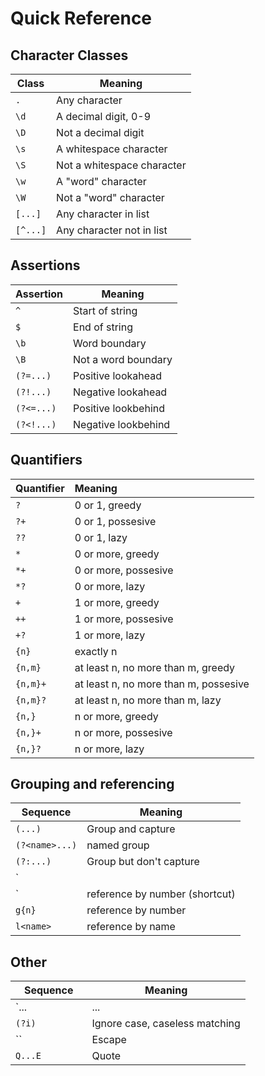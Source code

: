 # Quick Reference

## Character Classes

|Class       |Meaning
|------------|-------
|`.`           |Any character
|`\d`          |A decimal digit, 0-9
|`\D`          |Not a decimal digit
|`\s`          |A whitespace character
|`\S`          |Not a whitespace character
|`\w`          |A "word" character
|`\W`          |Not a "word" character
|`[...]`       |Any character in list
|`[^...]`      |Any character not in list

## Assertions

|Assertion   |Meaning
|------------|-------
|`^`           | Start of string
|`$`           | End of string
|`\b`          | Word boundary
|`\B`          | Not a word boundary
|`(?=...)`     | Positive lookahead
|`(?!...)`     | Negative lookahead
|`(?<=...)`    | Positive lookbehind
|`(?<!...)`    | Negative lookbehind

## Quantifiers

|Quantifier  |Meaning
|------------|:-------
|`?`           |0 or 1, greedy
|`?+`          |0 or 1, possesive
|`??`          |0 or 1, lazy
|`*`           |0 or more, greedy
|`*+`          |0 or more, possesive
|`*?`          |0 or more, lazy
|`+`           |1 or more, greedy
|`++`          |1 or more, possesive
|`+?`          |1 or more, lazy
|`{n}`         |exactly n
|`{n,m}`       |at least n, no more than m, greedy
|`{n,m}+`      |at least n, no more than m, possesive
|`{n,m}?`      |at least n, no more than m, lazy
|`{n,}`        |n or more, greedy
|`{n,}+`       |n or more, possesive
|`{n,}?`       |n or more, lazy

## Grouping and referencing

|Sequence    |Meaning
|------------|-------
|`(...)`       | Group and capture
|`(?<name>...)`| named group
|`(?:...)`     | Group but don't capture
|`
`          | reference by number (shortcut)
|`g{n}`       | reference by number
|`l<name>`    | reference by name

## Other
|Sequence    |Meaning
|-------------|-------
|`...|...|...`| Alternation
|`(?i)         `| Ignore case, caseless matching
|``              | Escape
|`Q...E`        | Quote

